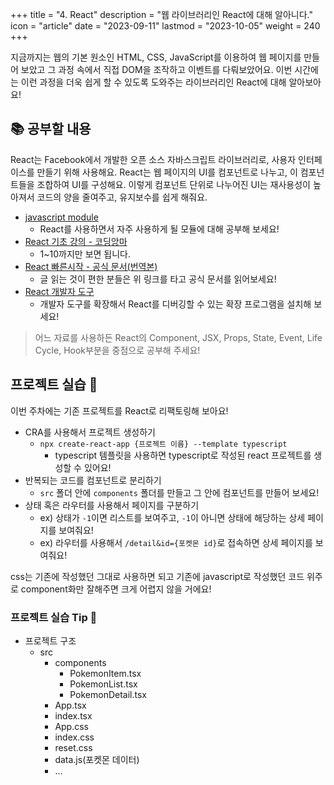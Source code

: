 +++
title = "4. React"
description = "웹 라이브러리인 React에 대해 알아니다."
icon = "article"
date = "2023-09-11"
lastmod = "2023-10-05"
weight = 240
+++

지금까지는 웹의 기본 원소인 HTML, CSS, JavaScript를 이용하여 웹 페이지를 만들어 보았고 그 과정 속에서 직접 DOM을 조작하고 이벤트를 다뤄보았어요. 이번 시간에는 이런 과정을 더욱 쉽게 할 수 있도록 도와주는 라이브러리인 React에 대해 알아보아요!

## 📚 공부할 내용

React는 Facebook에서 개발한 오픈 소스 자바스크립트 라이브러리로, 사용자 인터페이스를 만들기 위해 사용해요. React는 웹 페이지의 UI를 컴포넌트로 나누고, 이 컴포넌트들을 조합하여 UI를 구성해요. 이렇게 컴포넌트 단위로 나누어진 UI는 재사용성이 높아져서 코드의 양을 줄여주고, 유지보수를 쉽게 해줘요.

- [javascript module](https://ko.javascript.info/modules-intro)
  - React를 사용하면서 자주 사용하게 될 모듈에 대해 공부해 보세요!
- [React 기초 강의 - 코딩앙마](https://www.youtube.com/watch?v=05uFo_-SGXU&list=PLZKTXPmaJk8J_fHAzPLH8CJ_HO_M33e7-&index=1&ab_channel=%EC%BD%94%EB%94%A9%EC%95%99%EB%A7%88)
  - 1~10까지만 보면 됩니다.
- [React 빠른시작 - 공식 문서(번역본)](https://react-ko.dev/learn)
  - 글 읽는 것이 편한 분들은 위 링크를 타고 공식 문서를 읽어보세요!
- [React 개발자 도구](https://react-ko.dev/learn/react-developer-tools)
  - 개발자 도구를 확장해서 React를 디버깅할 수 있는 확장 프로그램을 설치해 보세요!

> 어느 자료를 사용하든 React의 Component, JSX, Props, State, Event, Life Cycle, Hook부분을 중점으로 공부해 주세요!

## 프로젝트 실습 🎈

이번 주차에는 기존 프로젝트를 React로 리팩토링해 보아요!

- CRA를 사용해서 프로젝트 생성하기
  - `npx create-react-app {프로젝트 이름} --template typescript`
    - typescript 템플릿을 사용하면 typescript로 작성된 react 프로젝트를 생성할 수 있어요!
- 반복되는 코드를 컴포넌트로 분리하기
  - `src` 폴더 안에 `components` 폴더를 만들고 그 안에 컴포넌트를 만들어 보세요!
- 상태 혹은 라우터를 사용해서 페이지를 구분하기
  - ex) 상태가 `-1`이면 리스트를 보여주고, `-1`이 아니면 상태에 해당하는 상세 페이지를 보여줘요!
  - ex) 라우터를 사용해서 `/detail&id={포켓몬 id}`로 접속하면 상세 페이지를 보여줘요!

css는 기존에 작성했던 그대로 사용하면 되고 기존에 javascript로 작성했던 코드 위주로 component화만 잘해주면 크게 어렵지 않을 거에요!

### 프로젝트 실습 Tip 📌

- 프로젝트 구조
  - src
    - components
      - PokemonItem.tsx
      - PokemonList.tsx
      - PokemonDetail.tsx
    - App.tsx
    - index.tsx
    - App.css
    - index.css
    - reset.css
    - data.js(포켓몬 데이터)
    - ...
